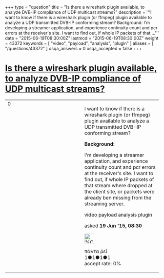 +++
type = "question"
title = "Is there a wireshark plugin available, to analyze DVB-IP compliance of UDP multicast streams?"
description = '''I want to know if there is a wireshark plugin (or ffmpeg) plugin available to analyze a UDP transmitted DVB-IP conforming stream? Background: I&#x27;m developing a streamer application, and experience continuity count and pcr errors at the receiver&#x27;s site. I want to find out, if whole IP packets of that ...'''
date = "2015-06-19T08:30:00Z"
lastmod = "2015-06-19T08:30:00Z"
weight = 43372
keywords = [ "video", "payload", "analysis", "plugin" ]
aliases = [ "/questions/43372" ]
osqa_answers = 0
osqa_accepted = false
+++

<div class="headNormal">

# [Is there a wireshark plugin available, to analyze DVB-IP compliance of UDP multicast streams?](/questions/43372/is-there-a-wireshark-plugin-available-to-analyze-dvb-ip-compliance-of-udp-multicast-streams)

</div>

<div id="main-body">

<div id="askform">

<table id="question-table" style="width:100%;"><colgroup><col style="width: 50%" /><col style="width: 50%" /></colgroup><tbody><tr class="odd"><td style="width: 30px; vertical-align: top"><div class="vote-buttons"><div id="post-43372-score" class="post-score" title="current number of votes">0</div><div id="favorite-count" class="favorite-count"></div></div></td><td><div id="item-right"><div class="question-body"><p>I want to know if there is a wireshark plugin (or ffmpeg) plugin available to analyze a UDP transmitted DVB-IP conforming stream?</p><p><strong>Background:</strong></p><p>I'm developing a streamer application, and experience continuity count and pcr errors at the receiver's site. I want to find out, if whole IP packets of that stream where dropped at the client site, or packets were already ben missing from the streaming server.</p></div><div id="question-tags" class="tags-container tags">video payload analysis plugin</div><div id="question-controls" class="post-controls"></div><div class="post-update-info-container"><div class="post-update-info post-update-info-user"><p>asked <strong>19 Jun '15, 08:30</strong></p><img src="https://secure.gravatar.com/avatar/68d72358a2612d7ed0ccc06210620012?s=32&amp;d=identicon&amp;r=g" class="gravatar" width="32" height="32" alt="%CF%80%CE%AC%CE%BD%CF%84%CE%B1%20%E1%BF%A5%CE%B5%E1%BF%96&#39;s gravatar image" /><p>πάντα ῥεῖ<br />
<span class="score" title="1 reputation points">1</span><span title="1 badges"><span class="badge1">●</span><span class="badgecount">1</span></span><span title="1 badges"><span class="silver">●</span><span class="badgecount">1</span></span><span title="1 badges"><span class="bronze">●</span><span class="badgecount">1</span></span><br />
<span class="accept_rate" title="Rate of the user&#39;s accepted answers">accept rate:</span> <span title="πάντα ῥεῖ has no accepted answers">0%</span></p></div></div><div id="comments-container-43372" class="comments-container"></div><div id="comment-tools-43372" class="comment-tools"></div><div class="clear"></div><div id="comment-43372-form-container" class="comment-form-container"></div><div class="clear"></div></div></td></tr></tbody></table>

</div>

</div>

